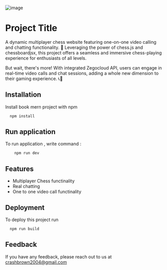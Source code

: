 

![image](https://github.com/drakeRAGE/Chess-Multiplayer/assets/145892326/76892296-6ea1-42ec-a990-945a87023d19)



# Project Title

A dynamic multiplayer chess website featuring one-on-one video calling and chatting functionality. 🌟 Leveraging the power of chess.js and chessboardjsx, this project offers a seamless and immersive chess-playing experience for enthusiasts of all levels.



But wait, there's more! With integrated Zegocloud API, users can engage in real-time video calls and chat sessions, adding a whole new dimension to their gaming experience. 📞💬


## Installation

Install book mern project with npm

```bash
  npm install 
```
    
## Run application

To run application , write command : 

```bash
    npm run dev
```


## Features

- Multiplayer Chess functinality
- Real chatting
- One to one video call functinality


## Deployment

To deploy this project run

```bash
  npm run build
```


## Feedback

If you have any feedback, please reach out to us at crashbrown2004@gmail.com

